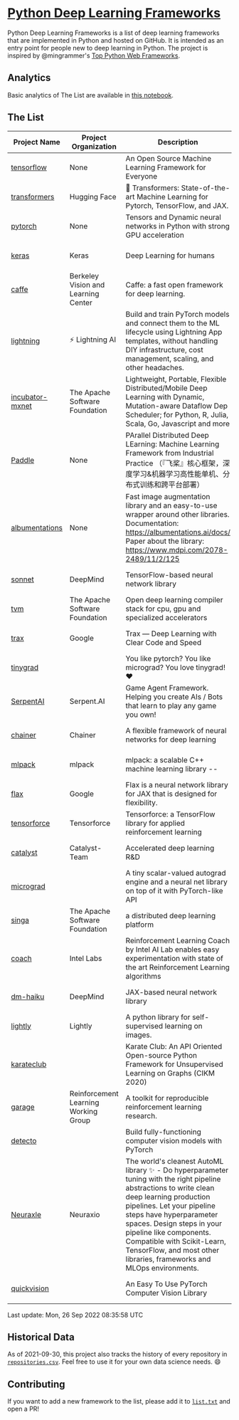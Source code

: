 # [Python Deep Learning Frameworks](https://www.github.com/shimst3r/python-deep-learning-frameworks)

Python Deep Learning Frameworks is a list of deep learning frameworks that are implemented in Python and hosted on GitHub. It is intended as an entry point for people new to deep learning in Python. The project is inspired by @mingrammer's [Top Python Web Frameworks](https://github.com/mingrammer/python-web-framework-stars).

## Analytics

Basic analytics of The List are available in [this notebook](./notebooks/development_over_time.ipynb).

## The List

| Project Name | Project Organization | Description | Stars | Forks | Open Issues | Last Commit |
| ------------ | -------------------- | ----------- | ----: | ----: | ----------: | ----------- |
| [tensorflow](https://tensorflow.org) | None | An Open Source Machine Learning Framework for Everyone | 167959 | 87207 | 2393 | 0 day(s) ago |
| [transformers](https://huggingface.co/transformers) | Hugging Face | 🤗 Transformers: State-of-the-art Machine Learning for Pytorch, TensorFlow, and JAX. | 70910 | 16241 | 533 | 0 day(s) ago |
| [pytorch](https://pytorch.org) | None | Tensors and Dynamic neural networks in Python with strong GPU acceleration | 59062 | 16451 | 10146 | 0 day(s) ago |
| [keras](http://keras.io/) | Keras | Deep Learning for humans | 56244 | 19194 | 334 | 0 day(s) ago |
| [caffe](http://caffe.berkeleyvision.org/) | Berkeley Vision and Learning Center | Caffe: a fast open framework for deep learning. | 32872 | 18997 | 1181 | 0 day(s) ago |
| [lightning](https://lightning.ai) | ⚡️ Lightning AI  | Build and train PyTorch models and connect them to the ML lifecycle using Lightning App templates, without handling DIY infrastructure, cost management, scaling, and other headaches. | 20103 | 2598 | 648 | 0 day(s) ago |
| [incubator-mxnet](https://mxnet.apache.org) | The Apache Software Foundation | Lightweight, Portable, Flexible Distributed/Mobile Deep Learning with Dynamic, Mutation-aware Dataflow Dep Scheduler; for Python, R, Julia, Scala, Go, Javascript and more | 20084 | 6878 | 1988 | 1 day(s) ago |
| [Paddle](http://www.paddlepaddle.org/) | None | PArallel Distributed Deep LEarning: Machine Learning Framework from Industrial Practice （『飞桨』核心框架，深度学习&机器学习高性能单机、分布式训练和跨平台部署） | 18919 | 4709 | 2935 | 1 day(s) ago |
| [albumentations](https://albumentations.ai) | None | Fast image augmentation library and an easy-to-use wrapper around other libraries. Documentation:  https://albumentations.ai/docs/ Paper about the library: https://www.mdpi.com/2078-2489/11/2/125 | 10883 | 1400 | 296 | 0 day(s) ago |
| [sonnet](https://sonnet.dev/) | DeepMind | TensorFlow-based neural network library | 9379 | 1336 | 32 | 1 day(s) ago |
| [tvm](https://tvm.apache.org/) | The Apache Software Foundation | Open deep learning compiler stack for cpu, gpu and specialized accelerators | 8600 | 2718 | 629 | 0 day(s) ago |
| [trax](https://github.com/google/trax) | Google | Trax — Deep Learning with Clear Code and Speed | 7112 | 741 | 98 | 1 day(s) ago |
| [tinygrad](https://github.com/geohot/tinygrad) |  | You like pytorch? You like micrograd? You love tinygrad! ❤️  | 6827 | 699 | 15 | 0 day(s) ago |
| [SerpentAI](http://serpent.ai) | Serpent.AI | Game Agent Framework. Helping you create AIs / Bots that learn to play any game you own! | 6342 | 751 | 2 | 2 day(s) ago |
| [chainer](https://chainer.org) | Chainer | A flexible framework of neural networks for deep learning | 5728 | 1391 | 13 | 0 day(s) ago |
| [mlpack](https://www.mlpack.org/) | mlpack | mlpack: a scalable C++ machine learning library --  | 4077 | 1435 | 44 | 1 day(s) ago |
| [flax](https://flax.readthedocs.io) | Google | Flax is a neural network library for JAX that is designed for flexibility. | 3550 | 406 | 106 | 0 day(s) ago |
| [tensorforce](https://github.com/tensorforce/tensorforce) | Tensorforce | Tensorforce: a TensorFlow library for applied reinforcement learning | 3169 | 533 | 30 | 3 day(s) ago |
| [catalyst](https://catalyst-team.com) | Catalyst-Team | Accelerated deep learning R&D | 2991 | 367 | 8 | 0 day(s) ago |
| [micrograd](https://github.com/karpathy/micrograd) |  | A tiny scalar-valued autograd engine and a neural net library on top of it with PyTorch-like API | 2741 | 252 | 9 | 0 day(s) ago |
| [singa](https://github.com/apache/singa) | The Apache Software Foundation | a distributed deep learning platform | 2656 | 831 | 38 | 18 day(s) ago |
| [coach](https://intellabs.github.io/coach/) | Intel Labs | Reinforcement Learning Coach by Intel AI Lab enables easy experimentation with state of the art Reinforcement Learning algorithms | 2185 | 441 | 90 | 6 day(s) ago |
| [dm-haiku](https://dm-haiku.readthedocs.io) | DeepMind | JAX-based neural network library | 2176 | 176 | 81 | 1 day(s) ago |
| [lightly](https://github.com/lightly-ai/lightly) | Lightly | A python library for self-supervised learning on images. | 1812 | 145 | 72 | 1 day(s) ago |
| [karateclub](https://karateclub.readthedocs.io) |  | Karate Club: An API Oriented Open-source Python Framework for Unsupervised Learning on Graphs (CIKM 2020) | 1728 | 219 | 1 | 3 day(s) ago |
| [garage](https://github.com/rlworkgroup/garage) | Reinforcement Learning Working Group | A toolkit for reproducible reinforcement learning research. | 1509 | 269 | 227 | 2 day(s) ago |
| [detecto](https://detecto.readthedocs.io/) |  | Build fully-functioning computer vision models with PyTorch | 563 | 98 | 38 | 7 day(s) ago |
| [Neuraxle](https://www.neuraxle.org/) | Neuraxio | The world's cleanest AutoML library ✨ - Do hyperparameter tuning with the right pipeline abstractions to write clean deep learning production pipelines. Let your pipeline steps have hyperparameter spaces. Design steps in your pipeline like components. Compatible with Scikit-Learn, TensorFlow, and most other libraries, frameworks and MLOps environments. | 538 | 53 | 61 | 10 day(s) ago |
| [quickvision](https://github.com/oke-aditya/quickvision) |  | An Easy To Use PyTorch Computer Vision Library | 49 | 5 | 19 | 133 day(s) ago |

Last update: Mon, 26 Sep 2022 08:35:58 UTC

## Historical Data

As of 2021-09-30, this project also tracks the history of every repository in [`repositories.csv`](./repositories.csv). Feel free to use it for your own data science needs. :smile:

## Contributing

If you want to add a new framework to the list, please add it to [`list.txt`](./python-deep-learning-frameworks/list.txt) and open a PR!